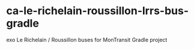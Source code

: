 # ca-le-richelain-roussillon-lrrs-bus-gradle
exo Le Richelain / Roussillon buses for MonTransit Gradle project
